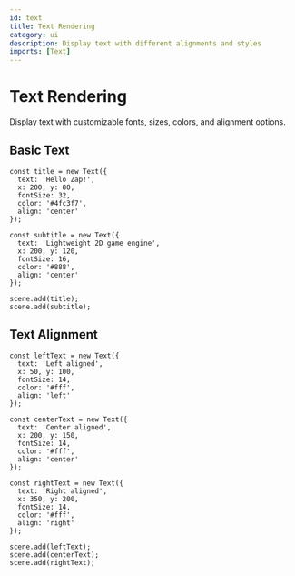 ```yaml
---
id: text
title: Text Rendering
category: ui
description: Display text with different alignments and styles
imports: [Text]
---
```


# Text Rendering

Display text with customizable fonts, sizes, colors, and alignment options.

## Basic Text

```zap-demo
const title = new Text({
  text: 'Hello Zap!',
  x: 200, y: 80,
  fontSize: 32,
  color: '#4fc3f7',
  align: 'center'
});

const subtitle = new Text({
  text: 'Lightweight 2D game engine',
  x: 200, y: 120,
  fontSize: 16,
  color: '#888',
  align: 'center'
});

scene.add(title);
scene.add(subtitle);
```

## Text Alignment

```zap-demo
const leftText = new Text({
  text: 'Left aligned',
  x: 50, y: 100,
  fontSize: 14,
  color: '#fff',
  align: 'left'
});

const centerText = new Text({
  text: 'Center aligned',
  x: 200, y: 150,
  fontSize: 14,
  color: '#fff',
  align: 'center'
});

const rightText = new Text({
  text: 'Right aligned',
  x: 350, y: 200,
  fontSize: 14,
  color: '#fff',
  align: 'right'
});

scene.add(leftText);
scene.add(centerText);
scene.add(rightText);
```
